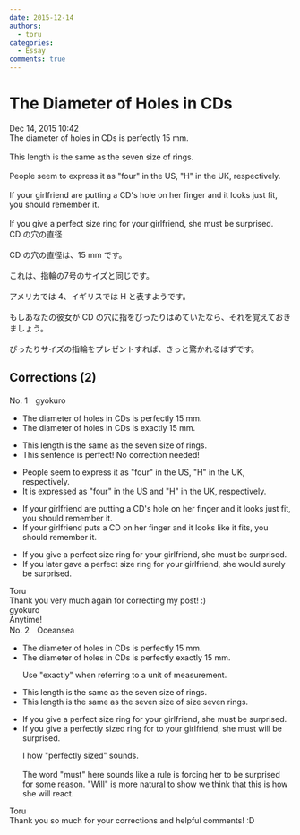 ```yaml
---
date: 2015-12-14
authors:
  - toru
categories:
  - Essay
comments: true
---
```


# The Diameter of Holes in CDs
<div class="date">Dec 14, 2015 10:42</div>
<div id="post"><div id="body_show_ori">
The diameter of holes in CDs is perfectly 15 mm.<br/><br/>This length is the same as the seven size of rings.<br/><br/>People seem to express it as "four" in the US, "H" in the UK, respectively.<br/><br/>If your girlfriend are putting a CD's hole on her finger and it looks just fit, you should remember it.<br/><br/>If you give a perfect size ring for your girlfriend, she must be surprised.
</div></div>

<!-- more -->

<div id="post_ja"><div id="body_show_mo">
CD の穴の直径<br/><br/>CD の穴の直径は、15 mm です。<br/><br/>これは、指輪の7号のサイズと同じです。<br/><br/>アメリカでは 4、イギリスでは H と表すようです。<br/><br/>もしあなたの彼女が CD の穴に指をぴったりはめていたなら、それを覚えておきましょう。<br/><br/>ぴったりサイズの指輪をプレゼントすれば、きっと驚かれるはずです。
</div></div>

## Corrections (2)
<div id="block"><div class="first_name"> No. 1　<span class="just_name">gyokuro</span></div><div id="block2">
<ul class="correction_field">
<li class="incorrect">The diameter of holes in CDs is perfectly 15 mm.</li>
<li class="corrected correct">
The diameter of holes in CDs is <span class="f_blue">exactly </span>15 mm.
</li>
</ul>
<ul class="correction_field">
<li class="incorrect">This length is the same as the seven size of rings.</li>
<li class="corrected perfect">This sentence is perfect! No correction needed!</li>
</ul>
<ul class="correction_field">
<li class="incorrect">People seem to express it as "four" in the US, "H" in the UK, respectively.</li>
<li class="corrected correct">
<span class="f_blue">It is expressed</span> as "four" in the US <span class="f_blue">and </span>"H" in the UK, respectively.
</li>
</ul>
<ul class="correction_field">
<li class="incorrect">If your girlfriend are putting a CD's hole on her finger and it looks just fit, you should remember it.</li>
<li class="corrected correct">
If your girlfriend <span class="f_blue">puts </span>a CD on her finger and it looks <span class="f_red">like it fits</span>, you should remember it.
</li>
</ul>
<ul class="correction_field">
<li class="incorrect">If you give a perfect size ring for your girlfriend, she must be surprised.</li>
<li class="corrected correct">
If you <span class="f_blue">later gave </span>a perfect size ring for your girlfriend, she <span class="f_blue">would surely </span>be surprised.
</li>
</ul>
</div><div class="name"><span class="just_name">Toru</span><br>
Thank you very much again for correcting my post! :)
</div>
<div class="name"><span class="just_name">gyokuro</span><br>
Anytime!
</div>
</div>
<div id="block"><div class="first_name"> No. 2　<span class="just_name">Oceansea</span></div><div id="block2">
<ul class="correction_field">
<li class="incorrect">The diameter of holes in CDs is perfectly 15 mm.</li>
<li class="corrected correct">
The diameter of holes in CDs is <span class="f_gray"><span class="sline">perfectly</span></span> <span class="f_blue">exactly</span> 15 mm.
<p class="correction_comment">Use "exactly" when referring to a unit of measurement.</p>
</li>
</ul>
<ul class="correction_field">
<li class="incorrect">This length is the same as the seven size of rings.</li>
<li class="corrected correct">
This length is the same as<span class="sline"><span class="f_gray"> the seven size of</span></span><span class="f_gray"></span> <span class="f_red">size seven</span> rings.
</li>
</ul>
<ul class="correction_field">
<li class="incorrect">If you give a perfect size ring for your girlfriend, she must be surprised.</li>
<li class="corrected correct">
If you give a perfect<span class="f_red">ly</span> size<span class="f_red">d</span> ring <span class="f_gray"><span class="sline">for</span></span> <span class="f_red">to</span> your girlfriend, she <span class="f_gray"><span class="sline">must</span></span> <span class="f_blue">will</span> be surprised.
<p class="correction_comment">I how "perfectly sized" sounds.<br/><br/>The word "must" here sounds like a rule is forcing her to be surprised for some reason. "Will" is more natural to show  we think that this is how she will react.</p>
</li>
</ul>
</div><div class="name"><span class="just_name">Toru</span><br>
Thank you so much for your corrections and helpful comments! :D
</div>
</div>
